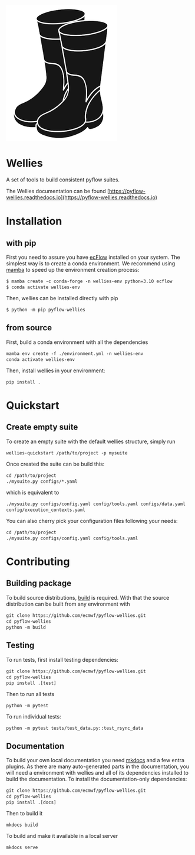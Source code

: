 ![](logo_wellies.png)

# Wellies

A set of tools to build consistent pyflow suites.

The Wellies documentation can be found [https://pyflow-wellies.readthedocs.io](https://pyflow-wellies.readthedocs.io)

# Installation
## with pip

First you need to assure you have [ecFlow](https://ecflow.readthedocs.io/en/latest/) installed on your system. 
The simplest way is to create a conda environment. We recommend using 
[mamba](https://mamba.readthedocs.io/en/latest/index.html) to speed up the environment creation process:

    $ mamba create -c conda-forge -n wellies-env python=3.10 ecflow
    $ conda activate wellies-env

Then, wellies can be installed directly with pip

    $ python -m pip pyflow-wellies

## from source

First, build a conda environment with all the dependencies

    mamba env create -f ./environment.yml -n wellies-env
    conda activate wellies-env

Then, install wellies in your environment:

    pip install .

# Quickstart

## Create empty suite

To create an empty suite with the default wellies structure, simply run

    wellies-quickstart /path/to/project -p mysuite

Once created the suite can be build this:

    cd /path/to/project
    ./mysuite.py configs/*.yaml

which is equivalent to

    ./mysuite.py configs/config.yaml config/tools.yaml configs/data.yaml config/execution_contexts.yaml

You can also cherry pick your configuration files following your needs:

    cd /path/to/project
    ./mysuite.py configs/config.yaml config/tools.yaml


# Contributing

## Building package

To build source distributions, [build](https://build.pypa.io/en/stable/index.html) is required. 
With that the source distribution can be built from any environment with

    git clone https://github.com/ecmwf/pyflow-wellies.git
    cd pyflow-wellies
    python -m build

## Testing

To run tests, first install testing dependencies:

    git clone https://github.com/ecmwf/pyflow-wellies.git
    cd pyflow-wellies
    pip install .[test]

Then to run all tests

    python -m pytest

To run individual tests:

    python -m pytest tests/test_data.py::test_rsync_data

## Documentation

To build your own local documentation you need [mkdocs](https://www.mkdocs.org) and a few 
entra plugins. As there are many auto-generated parts in the documentation, 
you will need a environment with wellies and all of its dependencies installed to build the documentation. 
To install the documentation-only dependencies:

    git clone https://github.com/ecmwf/pyflow-wellies.git
    cd pyflow-wellies
    pip install .[docs]

Then to build it

    mkdocs build

To build and make it available in a local server

    mkdocs serve
